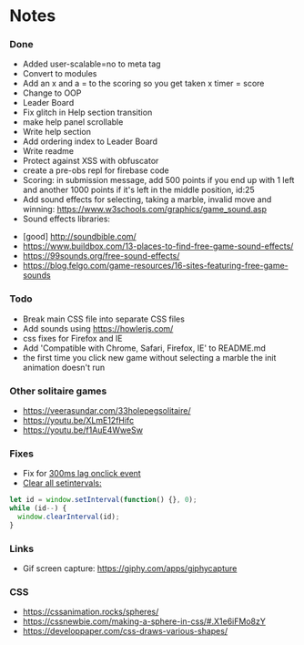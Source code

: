 # Notes

### Done
- Added user-scalable=no to meta tag
- Convert to modules
- Add an x and a = to the scoring so you get taken x timer = score
- Change to OOP
- Leader Board
- Fix glitch in Help section transition
- make help panel scrollable
- Write help section
- Add ordering index to Leader Board
- Write readme
- Protect against XSS with obfuscator
- create a pre-obs repl for firebase code
- Scoring: in submission message, add 500 points if you end up with 1 left and another 1000 points if it's left in the middle position, id:25
- Add sound effects for selecting, taking a marble, invalid move and winning: https://www.w3schools.com/graphics/game_sound.asp
- Sound effects libraries:
+ [good] http://soundbible.com/ 
+ https://www.buildbox.com/13-places-to-find-free-game-sound-effects/
+ https://99sounds.org/free-sound-effects/
+ https://blog.felgo.com/game-resources/16-sites-featuring-free-game-sounds

### Todo
- Break main CSS file into separate CSS files
- Add sounds using https://howlerjs.com/
- css fixes for Firefox and IE
- Add 'Compatible with Chrome, Safari, Firefox, IE' to README.md
- the first time you click new game without selecting a marble the init animation doesn't run

### Other solitaire games
- https://veerasundar.com/33holepegsolitaire/
- https://youtu.be/XLmE12fHifc
- https://youtu.be/f1AuE4WweSw

### Fixes
- Fix for [300ms lag onclick event](https://developers.google.com/web/updates/2013/12/300ms-tap-delay-gone-away)
- [Clear all setintervals:](https://stackoverflow.com/questions/34167975/clear-all-setintervals)
```js
let id = window.setInterval(function() {}, 0);
while (id--) {
  window.clearInterval(id);
}
```

### Links
- Gif screen capture: https://giphy.com/apps/giphycapture

### CSS
- https://cssanimation.rocks/spheres/
- https://cssnewbie.com/making-a-sphere-in-css/#.X1e6iFMo8zY
- https://developpaper.com/css-draws-various-shapes/